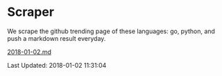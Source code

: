 # Scraper

We scrape the github trending page of these languages: go, python, and push a markdown result everyday.

[2018-01-02.md](https://github.com/borays/Scraper/blob/master/2018-01-02.md)

Last Updated: 2018-01-02 11:31:04